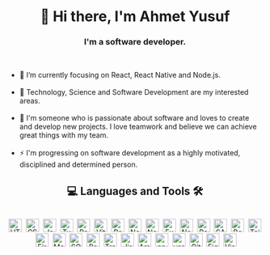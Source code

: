 <h1 align="center">👋 Hi there, I'm Ahmet Yusuf</h1>

<h3 align="center">I'm a software developer.</h3>
<br/>

<ul>
  <li>🎯 I’m currently focusing on React, React Native and Node.js.</li>
  <br/>
  <li>🔭 Technology, Science and Software Development are my interested areas.</li>
  <br/>
  <li>💞️ I'm someone who is passionate about software and loves to create and develop new projects. I love teamwork and believe we can achieve great things with my team.</li>
  <br/>
  <li>⚡ I'm progressing on software development as a highly motivated, disciplined and determined person.</li>
</ul>

<h2 align="center">💻 Languages and Tools 🛠️</h2>
<br/>

<div align="center">
  <img src="https://cdn.jsdelivr.net/gh/devicons/devicon/icons/html5/html5-original.svg" alt="HTML5" width="26" height="26"/>&nbsp;
  <img src="https://cdn.jsdelivr.net/gh/devicons/devicon/icons/css3/css3-original.svg" alt="CSS3" width="26" height="26"/>&nbsp;
  <img src="https://cdn.jsdelivr.net/gh/devicons/devicon/icons/javascript/javascript-original.svg" alt="Javascript" width="26" height="26"/>&nbsp;
  <img src="https://cdn.jsdelivr.net/gh/devicons/devicon/icons/typescript/typescript-original.svg" alt="Typescript" width="26" height="26"/>&nbsp;
  <img src="https://cdn.jsdelivr.net/gh/devicons/devicon/icons/react/react-original-wordmark.svg" alt="React Native" width="26" height="26"/>&nbsp;
  <img src="https://cdn.jsdelivr.net/gh/devicons/devicon@latest/icons/vitejs/vitejs-original.svg" alt="Vite" width="26" height="26" />&nbsp;
  <img src="https://cdn.jsdelivr.net/gh/devicons/devicon@latest/icons/react/react-original.svg" alt="React" width="26" height="26"/>&nbsp;
  <img src="https://cdn.jsdelivr.net/gh/devicons/devicon@latest/icons/nextjs/nextjs-original.svg" alt="Next.js" width="26" height="26"/>&nbsp;
  <img src="https://cdn.jsdelivr.net/gh/devicons/devicon@latest/icons/nodejs/nodejs-original.svg" alt="Node.js" width="26" height="26"/>&nbsp;
  <img src="https://cdn.jsdelivr.net/gh/devicons/devicon@latest/icons/express/express-original.svg" alt="Express" width="26" height="26"/>&nbsp;
  <img src="https://cdn.jsdelivr.net/gh/devicons/devicon@latest/icons/nestjs/nestjs-original.svg" alt="Nest.js" width="26" height="26"/>&nbsp;
  <img src="https://cdn.jsdelivr.net/gh/devicons/devicon/icons/redux/redux-original.svg" alt="Redux" width="26" height="26"/>&nbsp;
  <img src="https://cdn.jsdelivr.net/gh/devicons/devicon/icons/sass/sass-original.svg" alt="SASS" width="26" height="26"/>&nbsp;
  <img src="https://cdn.jsdelivr.net/gh/devicons/devicon/icons/bootstrap/bootstrap-original.svg" alt="Bootstrap" width="26" height="26"/>&nbsp;
  <img src="https://cdn.jsdelivr.net/gh/devicons/devicon@latest/icons/tailwindcss/tailwindcss-original.svg" alt="Tailwind CSS" width="26" height="26"/>&nbsp;
  <img src="https://cdn.jsdelivr.net/gh/devicons/devicon@latest/icons/firebase/firebase-original.svg" alt="Firebase" width="26" height="26"/>&nbsp;
  <img src="https://cdn.jsdelivr.net/gh/devicons/devicon@latest/icons/mongodb/mongodb-original.svg" alt="MongoDB" width="26" height="26"/>&nbsp;
  <img src="https://cdn.jsdelivr.net/gh/devicons/devicon@latest/icons/sqlite/sqlite-original.svg" alt="SQLite" width="26" height="26" />&nbsp;
  <img src="https://cdn.jsdelivr.net/gh/devicons/devicon@latest/icons/postman/postman-original.svg" alt="Postman" width="26" height="26"/>&nbsp;
  <img src="https://cdn.jsdelivr.net/gh/devicons/devicon@latest/icons/trello/trello-original.svg" alt="Trello" width="26" height="26"/>&nbsp;
  <img src="https://cdn.jsdelivr.net/gh/devicons/devicon/icons/jira/jira-original.svg" alt="Jira" width="26" height="26"/>&nbsp;
  <img src="https://cdn.jsdelivr.net/gh/devicons/devicon@latest/icons/amazonwebservices/amazonwebservices-plain-wordmark.svg" alt="Amazon Web Services" width="26" height="26"/>&nbsp;
  <img src="https://cdn.jsdelivr.net/gh/devicons/devicon@latest/icons/npm/npm-original-wordmark.svg" alt="npm" width="26" height="26"/>&nbsp;
  <img src="https://cdn.jsdelivr.net/gh/devicons/devicon@latest/icons/yarn/yarn-original.svg" alt="yarn" width="26" height="26"/>&nbsp;
  <img src="https://cdn.jsdelivr.net/gh/devicons/devicon@latest/icons/git/git-original.svg" alt="Git" width="26" height="26"/>&nbsp;
  <img src="https://cdn.jsdelivr.net/gh/devicons/devicon/icons/figma/figma-original.svg" alt="Figma" width="26" height="26"/>&nbsp;
  <img src="https://cdn.jsdelivr.net/gh/devicons/devicon/icons/vscode/vscode-original.svg" alt="Visual Studio Code" width="26" height="26"/>&nbsp;
</div>
